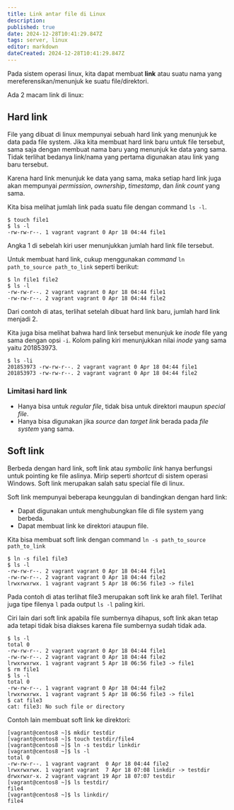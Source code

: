 ```yaml
---
title: Link antar file di Linux
description: 
published: true
date: 2024-12-28T10:41:29.847Z
tags: server, linux
editor: markdown
dateCreated: 2024-12-28T10:41:29.847Z
---
```


Pada sistem operasi linux, kita dapat membuat **link** atau suatu nama yang mereferensikan/menunjuk ke suatu file/direktori.

Ada 2 macam link di linux:
## Hard link
File yang dibuat di linux mempunyai sebuah hard link yang menunjuk ke data pada file system. Jika kita membuat hard link baru untuk file tersebut, sama saja dengan membuat nama baru yang menunjuk ke data yang sama. Tidak terlihat bedanya link/nama yang pertama digunakan atau link yang baru tersebut.

Karena hard link menunjuk ke data yang sama, maka setiap hard link juga akan mempunyai *permission*, *ownership*, *timestamp*, dan *link count* yang sama.

Kita bisa melihat jumlah link pada suatu file dengan command `ls -l`.
```
$ touch file1
$ ls -l
-rw-rw-r--. 1 vagrant vagrant 0 Apr 18 04:44 file1
```
Angka 1 di sebelah kiri user menunjukkan jumlah hard link file tersebut.

Untuk membuat hard link, cukup menggunakan *command* `ln path_to_source path_to_link` seperti berikut:
```
$ ln file1 file2
$ ls -l
-rw-rw-r--. 2 vagrant vagrant 0 Apr 18 04:44 file1
-rw-rw-r--. 2 vagrant vagrant 0 Apr 18 04:44 file2
```
Dari contoh di atas, terlihat setelah dibuat hard link baru, jumlah hard link menjadi 2.

Kita juga bisa melihat bahwa hard link tersebut menunjuk ke *inode* file yang sama dengan opsi `-i`.
Kolom paling kiri menunjukkan nilai *inode* yang sama yaitu 201853973.
```
$ ls -li
201853973 -rw-rw-r--. 2 vagrant vagrant 0 Apr 18 04:44 file1
201853973 -rw-rw-r--. 2 vagrant vagrant 0 Apr 18 04:44 file2
```

### Limitasi hard link
- Hanya bisa untuk *regular file*, tidak bisa untuk direktori maupun *special file*.
- Hanya bisa digunakan jika *source* dan *target link* berada pada *file system* yang sama.

## Soft link
Berbeda dengan hard link, soft link atau *symbolic link* hanya berfungsi untuk pointing ke file aslinya. Mirip seperti *shortcut* di sistem operasi Windows. Soft link merupakan salah satu special file di linux.

Soft link mempunyai beberapa keunggulan di bandingkan dengan hard link:
- Dapat digunakan untuk menghubungkan file di file system yang berbeda.
- Dapat membuat link ke direktori ataupun file.

Kita bisa membuat soft link dengan command `ln -s path_to_source path_to_link`
```
$ ln -s file1 file3
$ ls -l
-rw-rw-r--. 2 vagrant vagrant 0 Apr 18 04:44 file1
-rw-rw-r--. 2 vagrant vagrant 0 Apr 18 04:44 file2
lrwxrwxrwx. 1 vagrant vagrant 5 Apr 18 06:56 file3 -> file1
```
Pada contoh di atas terlihat file3 merupakan soft link ke arah file1. Terlihat juga tipe filenya `l` pada output `ls -l` paling kiri.

Ciri lain dari soft link apabila file sumbernya dihapus, soft link akan tetap ada tetapi tidak bisa diakses karena file sumbernya sudah tidak ada.
```
$ ls -l
total 0
-rw-rw-r--. 2 vagrant vagrant 0 Apr 18 04:44 file1
-rw-rw-r--. 2 vagrant vagrant 0 Apr 18 04:44 file2
lrwxrwxrwx. 1 vagrant vagrant 5 Apr 18 06:56 file3 -> file1
$ rm file1
$ ls -l
total 0
-rw-rw-r--. 1 vagrant vagrant 0 Apr 18 04:44 file2
lrwxrwxrwx. 1 vagrant vagrant 5 Apr 18 06:56 file3 -> file1
$ cat file3
cat: file3: No such file or directory
```

Contoh lain membuat soft link ke direktori:
```
[vagrant@centos8 ~]$ mkdir testdir
[vagrant@centos8 ~]$ touch testdir/file4
[vagrant@centos8 ~]$ ln -s testdir linkdir
[vagrant@centos8 ~]$ ls -l
total 0
-rw-rw-r--. 1 vagrant vagrant  0 Apr 18 04:44 file2
lrwxrwxrwx. 1 vagrant vagrant  7 Apr 18 07:08 linkdir -> testdir
drwxrwxr-x. 2 vagrant vagrant 19 Apr 18 07:07 testdir
[vagrant@centos8 ~]$ ls testdir/
file4
[vagrant@centos8 ~]$ ls linkdir/
file4
```